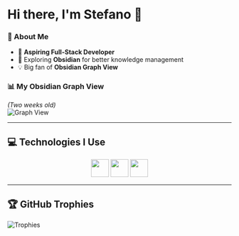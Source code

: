 # Hi there, I'm Stefano 👋  

### 🌱 About Me  
- 🚀 **Aspiring Full-Stack Developer**  
- 📝 Exploring **Obsidian** for better knowledge management  
- 💡 Big fan of **Obsidian Graph View**  

### 📊 My Obsidian Graph View  
_(Two weeks old)_  
![Graph View](https://github.com/user-attachments/assets/aa53d203-249a-4727-988b-2117b0ece68a)  

---

## 💻 Technologies I Use  
<p align="center">
  <a href="https://developer.mozilla.org/en-US/docs/Web/HTML"><img src="https://cdn-icons-png.flaticon.com/256/174/174854.png" width="40" /></a> 
  <a href="https://developer.mozilla.org/en-US/docs/Web/CSS"><img src="https://cdn-icons-png.freepik.com/512/732/732190.png" width="40"/></a> 
  <a href="https://developer.mozilla.org/en-US/docs/Web/JavaScript"><img src="https://upload.wikimedia.org/wikipedia/commons/thumb/9/99/Unofficial_JavaScript_logo_2.svg/640px-Unofficial_JavaScript_logo_2.svg.png" width="40"/></a>
</p>

---

## 🏆 GitHub Trophies  
![Trophies](https://github-profile-trophy.vercel.app/?username=stefanuti04&theme=darkhub&no-frame=true&no-bg=true&column=-1)
